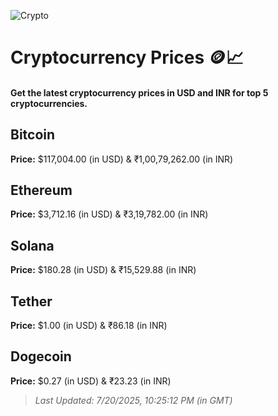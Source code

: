 
![Crypto](https://www.techguide.com.au/wp-content/uploads/2020/11/crypto3.jpeg)

# Cryptocurrency Prices 🪙📈

#### Get the latest cryptocurrency prices in USD and INR for top 5 cryptocurrencies.

## Bitcoin

**Price:** $117,004.00 (in USD) & ₹1,00,79,262.00 (in INR)

## Ethereum

**Price:** $3,712.16 (in USD) & ₹3,19,782.00 (in INR)

## Solana

**Price:** $180.28 (in USD) & ₹15,529.88 (in INR)

## Tether

**Price:** $1.00 (in USD) & ₹86.18 (in INR)

## Dogecoin

**Price:** $0.27 (in USD) & ₹23.23 (in INR)

> _Last Updated: 7/20/2025, 10:25:12 PM (in GMT)_
